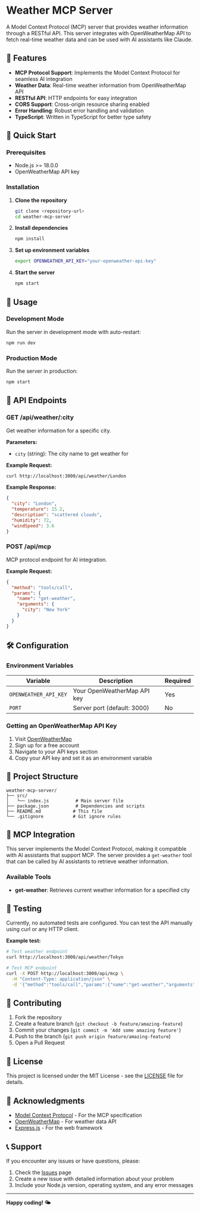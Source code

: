 # Weather MCP Server

A Model Context Protocol (MCP) server that provides weather information through a RESTful API. This server integrates with OpenWeatherMap API to fetch real-time weather data and can be used with AI assistants like Claude.

## 🌟 Features

- **MCP Protocol Support**: Implements the Model Context Protocol for seamless AI integration
- **Weather Data**: Real-time weather information from OpenWeatherMap API
- **RESTful API**: HTTP endpoints for easy integration
- **CORS Support**: Cross-origin resource sharing enabled
- **Error Handling**: Robust error handling and validation
- **TypeScript**: Written in TypeScript for better type safety

## 🚀 Quick Start

### Prerequisites

- Node.js >= 18.0.0
- OpenWeatherMap API key

### Installation

1. **Clone the repository**
   ```bash
   git clone <repository-url>
   cd weather-mcp-server
   ```

2. **Install dependencies**
   ```bash
   npm install
   ```

3. **Set up environment variables**
   ```bash
   export OPENWEATHER_API_KEY="your-openweather-api-key"
   ```

4. **Start the server**
   ```bash
   npm start
   ```

## 📖 Usage

### Development Mode

Run the server in development mode with auto-restart:

```bash
npm run dev
```

### Production Mode

Run the server in production:

```bash
npm start
```

## 🔧 API Endpoints

### GET /api/weather/:city

Get weather information for a specific city.

**Parameters:**
- `city` (string): The city name to get weather for

**Example Request:**
```bash
curl http://localhost:3000/api/weather/London
```

**Example Response:**
```json
{
  "city": "London",
  "temperature": 15.2,
  "description": "scattered clouds",
  "humidity": 72,
  "windSpeed": 3.6
}
```

### POST /api/mcp

MCP protocol endpoint for AI integration.

**Example Request:**
```json
{
  "method": "tools/call",
  "params": {
    "name": "get-weather",
    "arguments": {
      "city": "New York"
    }
  }
}
```

## 🛠️ Configuration

### Environment Variables

| Variable | Description | Required |
|----------|-------------|----------|
| `OPENWEATHER_API_KEY` | Your OpenWeatherMap API key | Yes |
| `PORT` | Server port (default: 3000) | No |

### Getting an OpenWeatherMap API Key

1. Visit [OpenWeatherMap](https://openweathermap.org/)
2. Sign up for a free account
3. Navigate to your API keys section
4. Copy your API key and set it as an environment variable

## 📁 Project Structure

```
weather-mcp-server/
├── src/
│   └── index.js          # Main server file
├── package.json          # Dependencies and scripts
├── README.md            # This file
└── .gitignore           # Git ignore rules
```

## 🔌 MCP Integration

This server implements the Model Context Protocol, making it compatible with AI assistants that support MCP. The server provides a `get-weather` tool that can be called by AI assistants to retrieve weather information.

### Available Tools

- **get-weather**: Retrieves current weather information for a specified city

## 🧪 Testing

Currently, no automated tests are configured. You can test the API manually using curl or any HTTP client.

**Example test:**
```bash
# Test weather endpoint
curl http://localhost:3000/api/weather/Tokyo

# Test MCP endpoint
curl -X POST http://localhost:3000/api/mcp \
  -H "Content-Type: application/json" \
  -d '{"method":"tools/call","params":{"name":"get-weather","arguments":{"city":"Paris"}}}'
```

## 🤝 Contributing

1. Fork the repository
2. Create a feature branch (`git checkout -b feature/amazing-feature`)
3. Commit your changes (`git commit -m 'Add some amazing feature'`)
4. Push to the branch (`git push origin feature/amazing-feature`)
5. Open a Pull Request

## 📄 License

This project is licensed under the MIT License - see the [LICENSE](LICENSE) file for details.

## 🙏 Acknowledgments

- [Model Context Protocol](https://modelcontextprotocol.io/) - For the MCP specification
- [OpenWeatherMap](https://openweathermap.org/) - For weather data API
- [Express.js](https://expressjs.com/) - For the web framework

## 📞 Support

If you encounter any issues or have questions, please:

1. Check the [Issues](https://github.com/yourusername/weather-mcp-server/issues) page
2. Create a new issue with detailed information about your problem
3. Include your Node.js version, operating system, and any error messages

---

**Happy coding! 🌤️** 